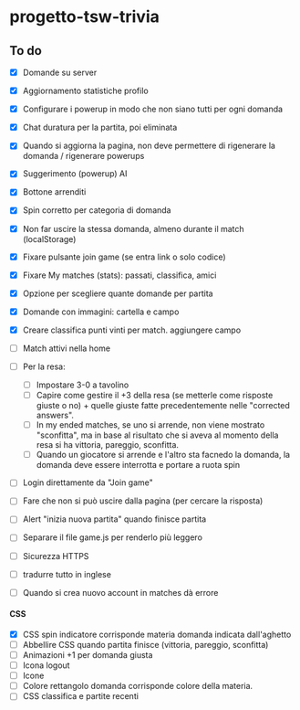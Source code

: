 # progetto-tsw-trivia

## To do
- [x] Domande su server
- [x] Aggiornamento statistiche profilo
- [x] Configurare i powerup in modo che non siano tutti per ogni domanda
- [x] Chat duratura per la partita, poi eliminata
- [x] Quando si aggiorna la pagina, non deve permettere di rigenerare la domanda / rigenerare powerups
- [x] Suggerimento (powerup) AI
- [x] Bottone arrenditi
- [x] Spin corretto per categoria di domanda
- [x] Non far uscire la stessa domanda, almeno durante il match (localStorage)
- [x] Fixare pulsante join game (se entra link o solo codice)
- [x] Fixare My matches (stats): passati, classifica, amici
- [x] Opzione per scegliere quante domande per partita
- [x] Domande con immagini: cartella e campo
- [x] Creare classifica punti vinti per match. aggiungere campo
- [ ] Match attivi nella home
- [ ] Per la resa:
    - [ ] Impostare 3-0 a tavolino
    - [ ] Capire come gestire il +3 della resa (se metterle come risposte giuste o no) + quelle giuste fatte precedentemente nelle "corrected answers".
    - [ ] In my ended matches, se uno si arrende, non viene mostrato "sconfitta", ma in base al risultato che si aveva al momento della resa si ha vittoria, pareggio, sconfitta.
    - [ ] Quando un giocatore si arrende e l'altro sta facnedo la domanda, la domanda deve essere interrotta e portare a ruota spin
- [ ] Login direttamente da "Join game"
- [ ] Fare che non si può uscire dalla pagina (per cercare la risposta)
- [ ] Alert "inizia nuova partita" quando finisce partita
- [ ] Separare il file game.js per renderlo più leggero
- [ ] Sicurezza HTTPS
- [ ] tradurre tutto in inglese
- [ ] Quando si crea nuovo account in matches dà errore


#### CSS
- [x] CSS spin indicatore corrisponde materia domanda indicata dall'aghetto
- [ ] Abbellire CSS quando partita finisce (vittoria, pareggio, sconfitta)
- [ ] Animazioni +1 per domanda giusta
- [ ] Icona logout
- [ ] Icone
- [ ] Colore rettangolo domanda corrisponde colore della materia.
- [ ] CSS classifica e partite recenti
